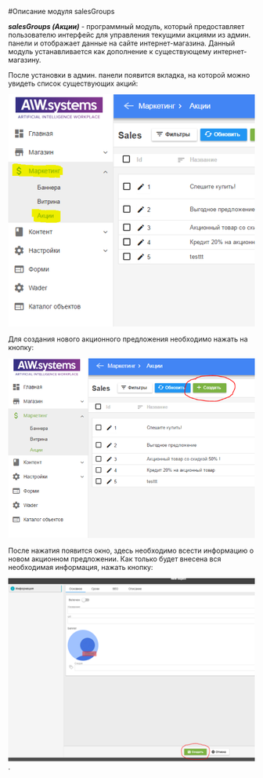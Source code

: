#Описание модуля salesGroups

**_salesGroups (Акции)_** - программный модуль, который предоставляет пользователю интерфейс для управления текущими акциями из админ. панели и отображает данные на сайте интернет-магазина.
Данный модуль устанавливается как дополнение к существующему интернет-магазину.

После установки в админ. панели появится вкладка, на которой можно увидеть список существующих акций:

![Список Акций](https://raw.githubusercontent.com/Yakover/CoreWader/master/docs/img/salesGroups/listt.PNG "Список Акций") 

Для создания нового акционного предложения необходимо нажать на кнопку:

![Создать акционное предложение](https://raw.githubusercontent.com/Yakover/CoreWader/master/docs/img/salesGroups/createsalebutton.PNG "Создать акционное предложение")

После нажатия появится окно, здесь необходимо всести информацию о новом акционном предложении. 
Как только будет внесена вся необходимая информация, нажать кнопку: 

![Создать акционное предложение](https://raw.githubusercontent.com/Yakover/CoreWader/master/docs/img/salesGroups/createnewsale.PNG "Создать акционное предложение")
.